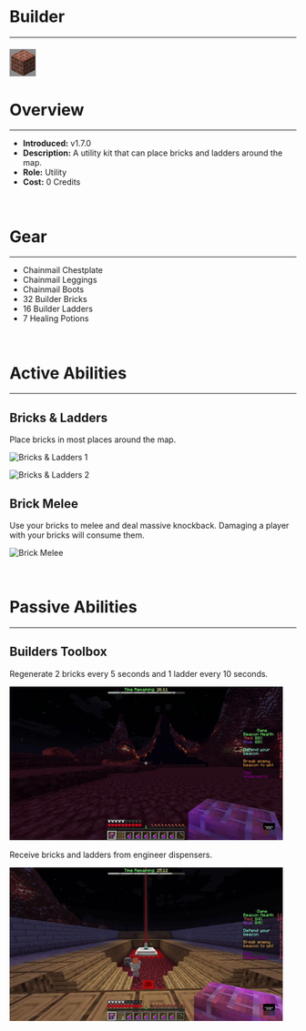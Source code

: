 
# Builder

***

#### ![builder-icon](../assets/kits/builder/builder-icon.jpg)

# Overview
***
- **Introduced:** v1.7.0
- **Description:** A utility kit that can place bricks and ladders around the map.
- **Role:** Utility
- **Cost:** 0 Credits

<br />  

# Gear
***
- Chainmail Chestplate
- Chainmail Leggings
- Chainmail Boots
- 32 Builder Bricks
- 16 Builder Ladders
- 7 Healing Potions

<br />  

# Active Abilities
***
## Bricks & Ladders
Place bricks in most places around the map.

![Bricks & Ladders 1](../assets/kits/builder/Builder%20-%20Place%201.gif)

![Bricks & Ladders 2](../assets/kits/builder/Builder%20-%20Place%202.gif)

## Brick Melee
Use your bricks to melee and deal massive knockback. Damaging a player with your bricks will consume them.

![Brick Melee](../assets/kits/builder/Builder%20-%20Melee.gif)

<br /> 

# Passive Abilities
***
## Builders Toolbox
Regenerate 2 bricks every 5 seconds and 1 ladder every 10 seconds.

![Builders Toolbox 1](../assets/kits/builder/Builder%20-%20Builders%20Tool%20Box.gif)

Receive bricks and ladders from engineer dispensers.

![Builders Toolbox 2](../assets/kits/builder/Builder%20-%20Dispenser.gif)
